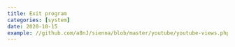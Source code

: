 ```yaml
---
title: Exit program
categories: [system]
date: 2020-10-15
example: //github.com/a8nJ/sienna/blob/master/youtube/youtube-views.php
---
```

